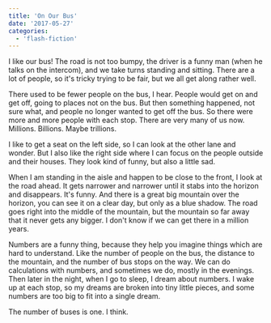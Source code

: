 ```yaml
---
title: 'On Our Bus'
date: '2017-05-27'
categories:
  - 'flash-fiction'
---
```


I like our bus! The road is not too bumpy, the driver is a funny man (when he
talks on the intercom), and we take turns standing and sitting. There are a lot
of people, so it's tricky trying to be fair, but we all get along rather well.

<!-- truncate -->


There used to be fewer people on the bus, I hear. People would get on and get
off, going to places not on the bus. But then something happened, not sure what,
and people no longer wanted to get off the bus. So there were more and more
people with each stop. There are very many of us now. Millions. Billions. Maybe
trillions.

I like to get a seat on the left side, so I can look at the other lane and
wonder. But I also like the right side where I can focus on the people outside
and their houses. They look kind of funny, but also a little sad.

When I am standing in the aisle and happen to be close to the front, I look at
the road ahead. It gets narrower and narrower until it stabs into the horizon
and disappears. It's funny. And there is a great big mountain over the horizon,
you can see it on a clear day, but only as a blue shadow. The road goes right
into the middle of the mountain, but the mountain so far away that it never gets
any bigger. I don't know if we can get there in a million years.

Numbers are a funny thing, because they help you imagine things which are hard
to understand. Like the number of people on the bus, the distance to the
mountain, and the number of bus stops on the way. We can do calculations with
numbers, and sometimes we do, mostly in the evenings. Then later in the night,
when I go to sleep, I dream about numbers. I wake up at each stop, so my dreams
are broken into tiny little pieces, and some numbers are too big to fit into a
single dream.

The number of buses is one. I think.
